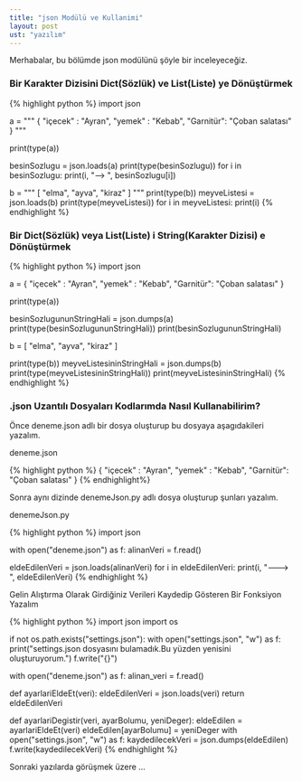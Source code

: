 ```yaml
---
title: "json Modülü ve Kullanimi"
layout: post
ust: "yazılım"
---
```


Merhabalar, bu bölümde json modülünü şöyle bir inceleyeceğiz.

### Bir Karakter Dizisini Dict(Sözlük) ve List(Liste) ye Dönüştürmek

{% highlight python  %}
import json

a = """
{
	"içecek" : "Ayran",
	"yemek" : "Kebab",
	"Garnitür": "Çoban salatası"
}
"""

print(type(a))

besinSozlugu = json.loads(a)
print(type(besinSozlugu))
for i in besinSozlugu:
    print(i, "--> ", besinSozlugu[i])

b = """
[
	"elma",
	"ayva",
	"kiraz"
]
""" 
print(type(b))
meyveListesi = json.loads(b)
print(type(meyveListesi))
for i in meyveListesi:
    print(i)
{% endhighlight %}					
					

### Bir Dict(Sözlük) veya List(Liste) i String(Karakter Dizisi) e Dönüştürmek

{% highlight python  %}
import json

a = {
	"içecek" : "Ayran",
	"yemek" : "Kebab",
	"Garnitür": "Çoban salatası"
}


print(type(a))

besinSozlugununStringHali = json.dumps(a)
print(type(besinSozlugununStringHali))
print(besinSozlugununStringHali)

b = [
	"elma",
	"ayva",
	"kiraz"
]
 
print(type(b))
meyveListesininStringHali = json.dumps(b)
print(type(meyveListesininStringHali))
print(meyveListesininStringHali)
{% endhighlight %}
					
					

### .json Uzantılı Dosyaları Kodlarımda Nasıl Kullanabilirim?

Önce deneme.json adlı bir dosya oluşturup bu dosyaya aşagıdakileri yazalım.

deneme.json

{% highlight python  %}
{
	"içecek" : "Ayran",
	"yemek" : "Kebab",
	"Garnitür": "Çoban salatası"
}
{% endhighlight%}
					
					

Sonra aynı dizinde denemeJson.py adlı dosya oluşturup şunları yazalım.

denemeJson.py

{% highlight python  %}
import json

with open("deneme.json") as f:
    alinanVeri = f.read()

eldeEdilenVeri = json.loads(alinanVeri)
for i in eldeEdilenVeri:
	print(i, "---> ", eldeEdilenVeri)
{% endhighlight %}					
					

Gelin Alıştırma Olarak Girdiğiniz Verileri Kaydedip Gösteren Bir Fonksiyon Yazalım

{% highlight python  %}
import json
import os

if not os.path.exists("settings.json"):
    with open("settings.json", "w") as f:
        print("settings.json dosyasını bulamadık.Bu yüzden yenisini oluşturuyorum.")
        f.write("{}")

with open("deneme.json") as f:
    alinan_veri = f.read()

def ayarlariEldeEt(veri):
    eldeEdilenVeri = json.loads(veri)
    return eldeEdilenVeri

def ayarlariDegistir(veri, ayarBolumu, yeniDeger):
    eldeEdilen = ayarlariEldeEt(veri)
    eldeEdilen[ayarBolumu] = yeniDeger
    with open("settings.json", "w") as f:
        kaydedilecekVeri = json.dumps(eldeEdilen)
        f.write(kaydedilecekVeri)
{% endhighlight %}					
					
Sonraki yazılarda görüşmek üzere ...

